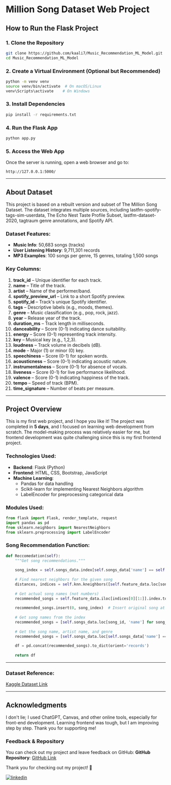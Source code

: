 # Million Song Dataset Web Project

## How to Run the Flask Project

### 1. Clone the Repository

```sh
git clone https://github.com/kaali7/Music_Recommendation_ML_Model.git
cd Music_Recommendation_ML_Model
```

### 2. Create a Virtual Environment (Optional but Recommended)

```sh
python -m venv venv
source venv/bin/activate  # On macOS/Linux
venv\Scripts\activate    # On Windows
```

### 3. Install Dependencies

```sh
pip install -r requirements.txt
```

### 4. Run the Flask App

```sh
python app.py
```

### 5. Access the Web App

Once the server is running, open a web browser and go to:

```
http://127.0.0.1:5000/
```

---

## About Dataset

This project is based on a rebuilt version and subset of The Million Song Dataset. The dataset integrates multiple sources, including lastfm-spotify-tags-sim-userdata, The Echo Nest Taste Profile Subset, lastfm-dataset-2020, tagtraum genre annotations, and Spotify API.

### Dataset Features:

- **Music Info**: 50,683 songs (tracks)
- **User Listening History**: 9,711,301 records
- **MP3 Examples**: 100 songs per genre, 15 genres, totaling 1,500 songs

### Key Columns:

1. **track\_id** – Unique identifier for each track.
2. **name** – Title of the track.
3. **artist** – Name of the performer/band.
4. **spotify\_preview\_url** – Link to a short Spotify preview.
5. **spotify\_id** – Track's unique Spotify identifier.
6. **tags** – Descriptive labels (e.g., moods, themes).
7. **genre** – Music classification (e.g., pop, rock, jazz).
8. **year** – Release year of the track.
9. **duration\_ms** – Track length in milliseconds.
10. **danceability** – Score (0-1) indicating dance suitability.
11. **energy** – Score (0-1) representing track intensity.
12. **key** – Musical key (e.g., 1,2,3).
13. **loudness** – Track volume in decibels (dB).
14. **mode** – Major (1) or minor (0) key.
15. **speechiness** – Score (0-1) for spoken words.
16. **acousticness** – Score (0-1) indicating acoustic nature.
17. **instrumentalness** – Score (0-1) for absence of vocals.
18. **liveness** – Score (0-1) for live performance likelihood.
19. **valence** – Score (0-1) indicating happiness of the track.
20. **tempo** – Speed of track (BPM).
21. **time\_signature** – Number of beats per measure.

---

## Project Overview

This is my first web project, and I hope you like it! The project was completed in **5 days**, and I focused on learning web development from scratch. The model-making process was relatively easier for me, but frontend development was quite challenging since this is my first frontend project.

### Technologies Used:

- **Backend**: Flask (Python)
- **Frontend**: HTML, CSS, Bootstrap, JavaScript
- **Machine Learning**:
  - Pandas for data handling
  - Scikit-learn for implementing Nearest Neighbors algorithm
  - LabelEncoder for preprocessing categorical data

### Modules Used:

```python
from flask import Flask, render_template, request
import pandas as pd
from sklearn.neighbors import NearestNeighbors
from sklearn.preprocessing import LabelEncoder
```

### Song Recommendation Function:

```python
def Reccomedation(self):
    """Get song recommendations."""
    
    song_index = self.songs_data.index[self.songs_data['name'] == self.song].tolist()[0]
    
    # Find nearest neighbors for the given song
    distances, indices = self.knn.kneighbors([self.feature_data.loc[song_index]])
    
    # Get actual song names (not numbers)
    recommended_songs = self.feature_data.iloc[indices[0][1:]].index.tolist()
    
    recommended_songs.insert(0, song_index)  # Insert original song at the start
    
    # Get song names from the index
    recommended_songs = [self.songs_data.loc[song_id, 'name'] for song_id in recommended_songs]
    
    # Get the song name, artist name, and genre
    recommended_songs = [self.songs_data.loc[self.songs_data['name'] == song] for song in recommended_songs]
    
    df = pd.concat(recommended_songs).to_dict(orient='records')
    
    return df
```

---

### Dataset Reference:

[Kaggle Dataset Link](https://www.kaggle.com/datasets/undefinenull/million-song-dataset-spotify-lastfm)

---

## Acknowledgments

I don't lie; I used ChatGPT, Canvas, and other online tools, especially for front-end development. Learning frontend was tough, but I am improving step by step. Thank you for supporting me!

### Feedback & Repository

You can check out my project and leave feedback on GitHub:
**GitHub Repository**: [GitHub Link](https://github.com/kaali7/Music_Recommendation_ML_Model.git)

Thank you for checking out my project! 🚀


[![linkedin](https://img.shields.io/badge/linkedin-0A66C2?style=for-the-badge&logo=linkedin&logoColor=white)](https://www.linkedin.com/in/kali1479)
